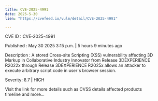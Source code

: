 ```yaml
---
title: CVE-2025-4991
date: 2025-5-30
lien: "https://cvefeed.io/vuln/detail/CVE-2025-4991"

---
```


CVE ID : CVE-2025-4991

Published :  May 30
2025
3:15 p.m. | 5 hours
9 minutes ago

Description : A stored Cross-site Scripting (XSS) vulnerability affecting 3D Markup in Collaborative Industry Innovator from Release 3DEXPERIENCE R2022x through Release 3DEXPERIENCE R2025x allows an attacker to execute arbitrary script code in user's browser session.

Severity: 8.7 | HIGH

Visit the link for more details
such as CVSS details
affected products
timeline
and more...

